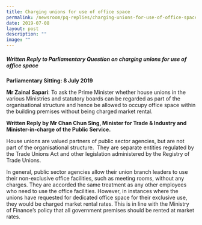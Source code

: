 ```yaml
---
title: Charging unions for use of office space
permalink: /newsroom/pq-replies/charging-unions-for-use-of-office-space/
date: 2019-07-08
layout: post
description: ""
image: ""
---
```

##### Written Reply to Parliamentary Question on charging unions for use of office space  
  
**Parliamentary Sitting: 8 July 2019**  
  
**Mr Zainal Sapari**: To ask the Prime Minister whether house unions in the various Ministries and statutory boards can be regarded as part of the organisational structure and hence be allowed to occupy office space within the building premises without being charged market rental.  
  
**Written Reply by Mr Chan Chun Sing, Minister for Trade & Industry and Minister-in-charge of the Public Service.**  
  
House unions are valued partners of public sector agencies, but are not part of the organisational structure.  They are separate entities regulated by the Trade Unions Act and other legislation administered by the Registry of Trade Unions.   
  
In general, public sector agencies allow their union branch leaders to use their non-exclusive office facilities, such as meeting rooms, without any charges. They are accorded the same treatment as any other employees who need to use the office facilities. However, in instances where the unions have requested for dedicated office space for their exclusive use, they would be charged market rental rates. This is in line with the Ministry of Finance’s policy that all government premises should be rented at market rates.